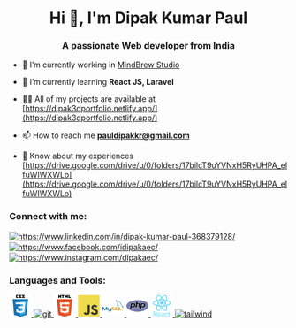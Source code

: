 <h1 align="center">Hi 👋, I'm Dipak Kumar Paul</h1>
<h3 align="center">A passionate Web developer from India</h3>

- 🔭 I’m currently working in [MindBrew Studio](https://mindbrewstudio.com/)

- 🌱 I’m currently learning **React JS, Laravel**

- 👨‍💻 All of my projects are available at [https://dipak3dportfolio.netlify.app/](https://dipak3dportfolio.netlify.app/)

- 📫 How to reach me **pauldipakkr@gmail.com**

- 📄 Know about my experiences [https://drive.google.com/drive/u/0/folders/17bilcT9uYVNxH5RyUHPA_elfuWIWXWLo](https://drive.google.com/drive/u/0/folders/17bilcT9uYVNxH5RyUHPA_elfuWIWXWLo)

<h3 align="left">Connect with me:</h3>
<p align="left">
<a href="https://linkedin.com/in/https://www.linkedin.com/in/dipak-kumar-paul-368379128/" target="blank"><img align="center" src="https://raw.githubusercontent.com/rahuldkjain/github-profile-readme-generator/master/src/images/icons/Social/linked-in-alt.svg" alt="https://www.linkedin.com/in/dipak-kumar-paul-368379128/" height="30" width="40" /></a>
<a href="https://fb.com/https://www.facebook.com/idipakaec/" target="blank"><img align="center" src="https://raw.githubusercontent.com/rahuldkjain/github-profile-readme-generator/master/src/images/icons/Social/facebook.svg" alt="https://www.facebook.com/idipakaec/" height="30" width="40" /></a>
<a href="https://instagram.com/https://www.instagram.com/dipakaec/" target="blank"><img align="center" src="https://raw.githubusercontent.com/rahuldkjain/github-profile-readme-generator/master/src/images/icons/Social/instagram.svg" alt="https://www.instagram.com/dipakaec/" height="30" width="40" /></a>
</p>

<h3 align="left">Languages and Tools:</h3>
<p align="left"> <a href="https://www.w3schools.com/css/" target="_blank" rel="noreferrer"> <img src="https://raw.githubusercontent.com/devicons/devicon/master/icons/css3/css3-original-wordmark.svg" alt="css3" width="40" height="40"/> </a> <a href="https://git-scm.com/" target="_blank" rel="noreferrer"> <img src="https://www.vectorlogo.zone/logos/git-scm/git-scm-icon.svg" alt="git" width="40" height="40"/> </a> <a href="https://www.w3.org/html/" target="_blank" rel="noreferrer"> <img src="https://raw.githubusercontent.com/devicons/devicon/master/icons/html5/html5-original-wordmark.svg" alt="html5" width="40" height="40"/> </a> <a href="https://developer.mozilla.org/en-US/docs/Web/JavaScript" target="_blank" rel="noreferrer"> <img src="https://raw.githubusercontent.com/devicons/devicon/master/icons/javascript/javascript-original.svg" alt="javascript" width="40" height="40"/> </a> <a href="https://www.mysql.com/" target="_blank" rel="noreferrer"> <img src="https://raw.githubusercontent.com/devicons/devicon/master/icons/mysql/mysql-original-wordmark.svg" alt="mysql" width="40" height="40"/> </a> <a href="https://www.php.net" target="_blank" rel="noreferrer"> <img src="https://raw.githubusercontent.com/devicons/devicon/master/icons/php/php-original.svg" alt="php" width="40" height="40"/> </a> <a href="https://reactjs.org/" target="_blank" rel="noreferrer"> <img src="https://raw.githubusercontent.com/devicons/devicon/master/icons/react/react-original-wordmark.svg" alt="react" width="40" height="40"/> </a> <a href="https://tailwindcss.com/" target="_blank" rel="noreferrer"> <img src="https://www.vectorlogo.zone/logos/tailwindcss/tailwindcss-icon.svg" alt="tailwind" width="40" height="40"/> </a> </p>
